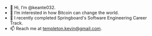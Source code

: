 - 👋 Hi, I’m @keante032.
- 👀 I’m interested in how Bitcoin can change the world.
- 🌱 I recently completed Springboard's Software Engineering Career Track.
- 📫 Reach me at templeton.kevin@gmail.com.
